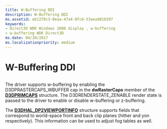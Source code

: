 ```yaml
---
title: W-Buffering DDI
description: W-Buffering DDI
ms.assetid: eb1270c3-0eaa-47a4-8fc6-53aea981b597
keywords:
- Direct3D WDK Windows 2000 display , w-buffering
- w-buffering WDK Direct3D
ms.date: 04/20/2017
ms.localizationpriority: medium
---
```


# W-Buffering DDI


## <span id="ddk_w_buffering_ddi_gg"></span><span id="DDK_W_BUFFERING_DDI_GG"></span>


The driver supports w-buffering by enabling the D3DPRASTERCAPS\_WBUFFER cap in the **dwRasterCaps** member of the [**D3DPRIMCAPS**](https://msdn.microsoft.com/library/windows/hardware/ff549034) structure. The D3DRENDERSTATE\_ZENABLE render state is passed to the driver to enable or disable w-buffering or z-buffering.

The [**D3DHAL\_DP2VIEWPORTINFO**](https://msdn.microsoft.com/library/windows/hardware/ff545936) structure supports fields that correspond to world-space front and back clip planes (hither and yon respectively). This information can be used to adjust fog tables as well.

 

 





